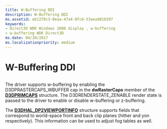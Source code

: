 ```yaml
---
title: W-Buffering DDI
description: W-Buffering DDI
ms.assetid: eb1270c3-0eaa-47a4-8fc6-53aea981b597
keywords:
- Direct3D WDK Windows 2000 display , w-buffering
- w-buffering WDK Direct3D
ms.date: 04/20/2017
ms.localizationpriority: medium
---
```


# W-Buffering DDI


## <span id="ddk_w_buffering_ddi_gg"></span><span id="DDK_W_BUFFERING_DDI_GG"></span>


The driver supports w-buffering by enabling the D3DPRASTERCAPS\_WBUFFER cap in the **dwRasterCaps** member of the [**D3DPRIMCAPS**](https://msdn.microsoft.com/library/windows/hardware/ff549034) structure. The D3DRENDERSTATE\_ZENABLE render state is passed to the driver to enable or disable w-buffering or z-buffering.

The [**D3DHAL\_DP2VIEWPORTINFO**](https://msdn.microsoft.com/library/windows/hardware/ff545936) structure supports fields that correspond to world-space front and back clip planes (hither and yon respectively). This information can be used to adjust fog tables as well.

 

 





